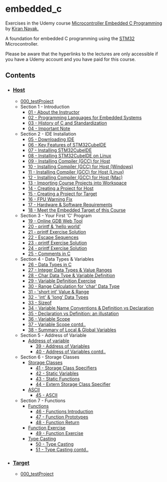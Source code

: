 # __embedded_c__

Exercises in the Udemy course [Microcontroller Embedded C Programming](https://www.udemy.com/course/microcontroller-embedded-c-programming/) by [Kiran Nayak.](https://github.com/niekiran)

A foundation for embedded C programming using the [STM32](https://www.st.com/content/st_com/en/products/evaluation-tools/product-evaluation-tools/mcu-mpu-eval-tools/stm32-mcu-mpu-eval-tools/stm32-discovery-kits/stm32f4discovery.html) Microcontroller.

Please be aware that the hyperlinks to the lectures are only accessible
if you have a Udemy account and you have paid for this course.

## Contents

* ### [Host](https://github.com/LiamLage/embedded_c/tree/main/host)

  * [000_testProject](https://github.com/LiamLage/embedded_c/blob/4fe293ad966faacd0d0f32334756a2307284bc02/host/000_testProject)
  * Section 1 - Introduction
    * [01 - About the Instructor](https://www.udemy.com/course/microcontroller-embedded-c-programming/learn/lecture/22179014)
    * [02 - Programming Languages for Embedded Systems](https://www.udemy.com/course/microcontroller-embedded-c-programming/learn/lecture/16753326)
    * [03 - History of C and Standardization](https://www.udemy.com/course/microcontroller-embedded-c-programming/learn/lecture/16541242)
    * [04 - Important Note](https://www.udemy.com/course/microcontroller-embedded-c-programming/learn/lecture/16639470)
  * Section 2 - IDE Installation
    * [05 - Downloading IDE](https://www.udemy.com/course/microcontroller-embedded-c-programming/learn/lecture/16490554)
    * [06 - Key Features of STM32CubeIDE](https://www.udemy.com/course/microcontroller-embedded-c-programming/learn/lecture/16490562)
    * [07 - Installing STM32CubeIDE](https://www.udemy.com/course/microcontroller-embedded-c-programming/learn/lecture/16490670)
    * [08 - Installing STM32CubeIDE on Linux](https://www.udemy.com/course/microcontroller-embedded-c-programming/learn/lecture/16554074)
    * [09 - Installing Compiler (GCC) for Host](https://www.udemy.com/course/microcontroller-embedded-c-programming/learn/lecture/16545728)
    * [10 - Installing Compiler (GCC) for Host (Windows)](https://www.udemy.com/course/microcontroller-embedded-c-programming/learn/lecture/16545730)
    * [11 - Installing Compiler (GCC) for Host (Linux)](https://www.udemy.com/course/microcontroller-embedded-c-programming/learn/lecture/16595640)
    * [12 - Installing Compiler (GCC) for Host (Mac)](https://www.udemy.com/course/microcontroller-embedded-c-programming/learn/lecture/16635470)
    * [13 - Importing Course Projects into Workspace](https://www.udemy.com/course/microcontroller-embedded-c-programming/learn/lecture/16541394)
    * [14 - Creating a Project for Host](https://www.udemy.com/course/microcontroller-embedded-c-programming/learn/lecture/16541396)
    * [15 - Creating a Project for Target](https://www.udemy.com/course/microcontroller-embedded-c-programming/learn/lecture/16541402)
    * [16 - FPU Warning Fix](https://www.udemy.com/course/microcontroller-embedded-c-programming/learn/lecture/18039117)
    * [17 - Hardware & Software Requirements](https://www.udemy.com/course/microcontroller-embedded-c-programming/learn/lecture/24707434)
    * [18 - Meet the Embedded Target of this Course](https://www.udemy.com/course/microcontroller-embedded-c-programming/learn/lecture/16541404)
  * Section 3 - Your First 'C' Program
    * [19 - Online GDB Web Tool](https://www.udemy.com/course/microcontroller-embedded-c-programming/learn/lecture/16545806)
    * [20 - printf & 'hello world'](https://www.udemy.com/course/microcontroller-embedded-c-programming/learn/lecture/16545838)
    * [21 - printf Exercise Solution](https://www.udemy.com/course/microcontroller-embedded-c-programming/learn/lecture/16545840)
    * [22 - Escape Sequences](https://www.udemy.com/course/microcontroller-embedded-c-programming/learn/lecture/16545842)
    * [23 - printf Exercise Solution](https://www.udemy.com/course/microcontroller-embedded-c-programming/learn/lecture/16545866)
    * [24 - printf Exercise Solution](https://www.udemy.com/course/microcontroller-embedded-c-programming/learn/lecture/16545868)
    * [25 - Comments in C](https://www.udemy.com/course/microcontroller-embedded-c-programming/learn/lecture/16545870)
  * Section 4 - Data Types & Variables
    * [26 - Data Types in C](https://www.udemy.com/course/microcontroller-embedded-c-programming/learn/lecture/16545876)
    * [27 - Integer Data Types & Value Ranges](https://www.udemy.com/course/microcontroller-embedded-c-programming/learn/lecture/16545884)
    * [28 - Char Data Type & Variable Definition](https://www.udemy.com/course/microcontroller-embedded-c-programming/learn/lecture/16545888)
    * [29 - Variable Definition Exercise](https://www.udemy.com/course/microcontroller-embedded-c-programming/learn/lecture/16545890)
    * [30 - Range Calculation for 'char' Data Type](https://www.udemy.com/course/microcontroller-embedded-c-programming/learn/lecture/16545892)
    * [31 - 'short int' Value & Range](https://www.udemy.com/course/microcontroller-embedded-c-programming/learn/lecture/16545894)
    * [32 - 'int' & 'long' Data Types](https://www.udemy.com/course/microcontroller-embedded-c-programming/learn/lecture/16545898)
    * [33 - Sizeof](https://www.udemy.com/course/microcontroller-embedded-c-programming/learn/lecture/16545900)
    * [34 - Variable Name Conventions & Definition vs Declaration](https://www.udemy.com/course/microcontroller-embedded-c-programming/learn/lecture/16545902)
    * [35 - Declaration vs Definition: an illustation](https://www.udemy.com/course/microcontroller-embedded-c-programming/learn/lecture/16545904)
    * [36 - Variable Scope](https://www.udemy.com/course/microcontroller-embedded-c-programming/learn/lecture/16545906)
    * [37 - Variable Scope contd..](https://www.udemy.com/course/microcontroller-embedded-c-programming/learn/lecture/16545910)
    * [38 - Summary of Local & Global Variables](https://www.udemy.com/course/microcontroller-embedded-c-programming/learn/lecture/16545914)
  * Section 5 - Address of Variable
    * [Address of variable](https://github.com/LiamLage/embedded_c/tree/main/host/address_of_variable_section-05)
      * [39 - Address of Variables](https://www.udemy.com/course/microcontroller-embedded-c-programming/learn/lecture/16546062)
      * [40 - Address of Variables contd..](https://www.udemy.com/course/microcontroller-embedded-c-programming/learn/lecture/16546064)
  * Section 6 - Storage Classes
    * [Storage Classes](https://github.com/LiamLage/embedded_c/tree/main/host/storage_classes_section-06)
      * [41 - Storage Class Specifiers](https://www.udemy.com/course/microcontroller-embedded-c-programming/learn/lecture/1655191)
      * [42 - Static Variables](https://www.udemy.com/course/microcontroller-embedded-c-programming/learn/lecture/16551922)
      * [43 - Static Functions](https://www.udemy.com/course/microcontroller-embedded-c-programming/learn/lecture/16551924)
      * [44 - Extern Storage Class Specifier](https://www.udemy.com/course/microcontroller-embedded-c-programming/learn/lecture/16551926)
    * [ASCII](https://github.com/LiamLage/embedded_c/tree/main/host/ASCII_section-06)
      * [45 - ASCII](https://www.udemy.com/course/microcontroller-embedded-c-programming/learn/lecture/16551928)
  * Section 7 - Functions
    * [Functions](https://github.com/LiamLage/embedded_c/tree/main/host/functions_section-07)
      * [46 - Functions Introduction](https://www.udemy.com/course/microcontroller-embedded-c-programming/learn/lecture/16546070)
      * [47 - Function Prototypes](https://www.udemy.com/course/microcontroller-embedded-c-programming/learn/lecture/16546072)
      * [48 - Function Return](https://www.udemy.com/course/microcontroller-embedded-c-programming/learn/lecture/16546074)
    * [Function Exercise](https://github.com/LiamLage/embedded_c/tree/main/host/maths_section-07)
      * [49 - Function Exercise](https://www.udemy.com/course/microcontroller-embedded-c-programming/learn/lecture/16546076)
    * [Type Casting](https://github.com/LiamLage/embedded_c/tree/main/host/type_casting_section-07)
      * [50 - Type Casting](https://www.udemy.com/course/microcontroller-embedded-c-programming/learn/lecture/16546078)
      * [51 - Type Casting contd..](https://www.udemy.com/course/microcontroller-embedded-c-programming/learn/lecture/16546080)

* ### [Target](https://github.com/LiamLage/embedded_c/tree/main/target)

  * [000_testProject](https://github.com/LiamLage/embedded_c/blob/4fe293ad966faacd0d0f32334756a2307284bc02/target/000_testProject)
